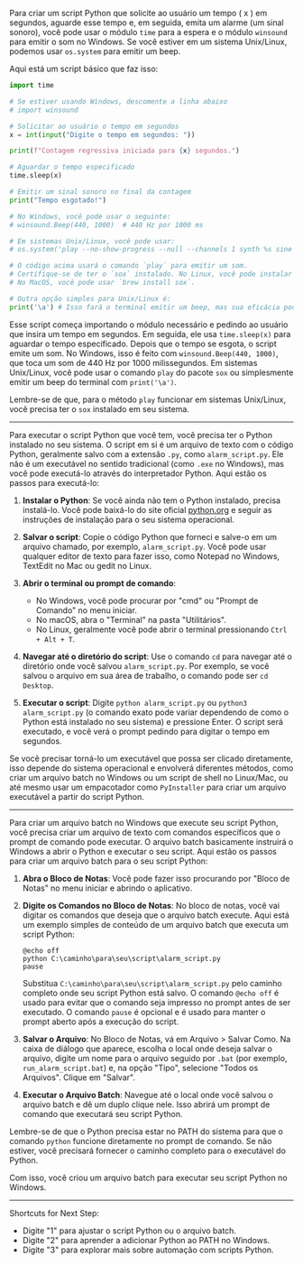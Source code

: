 Para criar um script Python que solicite ao usuário um tempo \( x \) em segundos, aguarde esse tempo e, em seguida, emita um alarme (um sinal sonoro), você pode usar o módulo `time` para a espera e o módulo `winsound` para emitir o som no Windows. Se você estiver em um sistema Unix/Linux, podemos usar `os.system` para emitir um beep.

Aqui está um script básico que faz isso:

```python
import time

# Se estiver usando Windows, descomente a linha abaixo
# import winsound

# Solicitar ao usuário o tempo em segundos
x = int(input("Digite o tempo em segundos: "))

print(f"Contagem regressiva iniciada para {x} segundos.")

# Aguardar o tempo especificado
time.sleep(x)

# Emitir um sinal sonoro no final da contagem
print("Tempo esgotado!")

# No Windows, você pode usar o seguinte:
# winsound.Beep(440, 1000)  # 440 Hz por 1000 ms

# Em sistemas Unix/Linux, você pode usar:
# os.system('play --no-show-progress --null --channels 1 synth %s sine %f' % (duration, freq))

# O código acima usará o comando `play` para emitir um som. 
# Certifique-se de ter o `sox` instalado. No Linux, você pode instalar usando `sudo apt-get install sox`.
# No MacOS, você pode usar `brew install sox`.

# Outra opção simples para Unix/Linux é:
print('\a') # Isso fará o terminal emitir um beep, mas sua eficácia pode variar dependendo da configuração do sistema.
```

Esse script começa importando o módulo necessário e pedindo ao usuário que insira um tempo em segundos. Em seguida, ele usa `time.sleep(x)` para aguardar o tempo especificado. Depois que o tempo se esgota, o script emite um som. No Windows, isso é feito com `winsound.Beep(440, 1000)`, que toca um som de 440 Hz por 1000 milissegundos. Em sistemas Unix/Linux, você pode usar o comando `play` do pacote `sox` ou simplesmente emitir um beep do terminal com `print('\a')`.

Lembre-se de que, para o método `play` funcionar em sistemas Unix/Linux, você precisa ter o `sox` instalado em seu sistema.

---
Para executar o script Python que você tem, você precisa ter o Python instalado no seu sistema. O script em si é um arquivo de texto com o código Python, geralmente salvo com a extensão `.py`, como `alarm_script.py`. Ele não é um executável no sentido tradicional (como `.exe` no Windows), mas você pode executá-lo através do interpretador Python. Aqui estão os passos para executá-lo:

1. **Instalar o Python**: Se você ainda não tem o Python instalado, precisa instalá-lo. Você pode baixá-lo do site oficial [python.org](https://www.python.org/) e seguir as instruções de instalação para o seu sistema operacional.

2. **Salvar o script**: Copie o código Python que forneci e salve-o em um arquivo chamado, por exemplo, `alarm_script.py`. Você pode usar qualquer editor de texto para fazer isso, como Notepad no Windows, TextEdit no Mac ou gedit no Linux.

3. **Abrir o terminal ou prompt de comando**: 
    - No Windows, você pode procurar por "cmd" ou "Prompt de Comando" no menu iniciar.
    - No macOS, abra o "Terminal" na pasta "Utilitários".
    - No Linux, geralmente você pode abrir o terminal pressionando `Ctrl + Alt + T`.

4. **Navegar até o diretório do script**: Use o comando `cd` para navegar até o diretório onde você salvou `alarm_script.py`. Por exemplo, se você salvou o arquivo em sua área de trabalho, o comando pode ser `cd Desktop`.

5. **Executar o script**: Digite `python alarm_script.py` ou `python3 alarm_script.py` (o comando exato pode variar dependendo de como o Python está instalado no seu sistema) e pressione Enter. O script será executado, e você verá o prompt pedindo para digitar o tempo em segundos.

Se você precisar torná-lo um executável que possa ser clicado diretamente, isso depende do sistema operacional e envolverá diferentes métodos, como criar um arquivo batch no Windows ou um script de shell no Linux/Mac, ou até mesmo usar um empacotador como `PyInstaller` para criar um arquivo executável a partir do script Python.

---
Para criar um arquivo batch no Windows que execute seu script Python, você precisa criar um arquivo de texto com comandos específicos que o prompt de comando pode executar. O arquivo batch basicamente instruirá o Windows a abrir o Python e executar o seu script. Aqui estão os passos para criar um arquivo batch para o seu script Python:

1. **Abra o Bloco de Notas**: Você pode fazer isso procurando por "Bloco de Notas" no menu iniciar e abrindo o aplicativo.

2. **Digite os Comandos no Bloco de Notas**: No bloco de notas, você vai digitar os comandos que deseja que o arquivo batch execute. Aqui está um exemplo simples de conteúdo de um arquivo batch que executa um script Python:

   ```
   @echo off
   python C:\caminho\para\seu\script\alarm_script.py
   pause
   ```

   Substitua `C:\caminho\para\seu\script\alarm_script.py` pelo caminho completo onde seu script Python está salvo. O comando `@echo off` é usado para evitar que o comando seja impresso no prompt antes de ser executado. O comando `pause` é opcional e é usado para manter o prompt aberto após a execução do script.

3. **Salvar o Arquivo**: No Bloco de Notas, vá em Arquivo > Salvar Como. Na caixa de diálogo que aparece, escolha o local onde deseja salvar o arquivo, digite um nome para o arquivo seguido por `.bat` (por exemplo, `run_alarm_script.bat`) e, na opção "Tipo", selecione "Todos os Arquivos". Clique em "Salvar".

4. **Executar o Arquivo Batch**: Navegue até o local onde você salvou o arquivo batch e dê um duplo clique nele. Isso abrirá um prompt de comando que executará seu script Python.

Lembre-se de que o Python precisa estar no PATH do sistema para que o comando `python` funcione diretamente no prompt de comando. Se não estiver, você precisará fornecer o caminho completo para o executável do Python.

Com isso, você criou um arquivo batch para executar seu script Python no Windows.

---
Shortcuts for Next Step:
- Digite "1" para ajustar o script Python ou o arquivo batch.
- Digite "2" para aprender a adicionar Python ao PATH no Windows.
- Digite "3" para explorar mais sobre automação com scripts Python.

